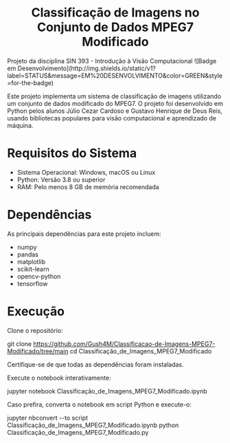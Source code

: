 <h1 align="center"> Classificação de Imagens no Conjunto de Dados MPEG7 Modificado </h1>
Projeto da disciplina SIN 393 - Introdução à Visão Computacional ![Badge em Desenvolvimento](http://img.shields.io/static/v1?label=STATUS&message=EM%20DESENVOLVIMENTO&color=GREEN&style=for-the-badge)

Este projeto implementa um sistema de classificação de imagens utilizando um conjunto de dados modificado do MPEG7. O projeto foi desenvolvido em Python pelos alunos Júlio Cezar Cardoso e Gustavo Henrique de Deus Reis, usando bibliotecas populares para visão computacional e aprendizado de máquina.

# Requisitos do Sistema
 - Sistema Operacional: Windows, macOS ou Linux
 - Python: Versão 3.8 ou superior
 - RAM: Pelo menos 8 GB de memória recomendada

# Dependências
As principais dependências para este projeto incluem:
 - numpy
 - pandas
 - matplotlib
 - scikit-learn
 - opencv-python
 - tensorflow

# Execução
Clone o repositório:

git clone <https://github.com/Gush4M/Classificacao-de-Imagens-MPEG7-Modificado/tree/main>
cd Classificação_de_Imagens_MPEG7_Modificado

Certifique-se de que todas as dependências foram instaladas.

Execute o notebook interativamente:

jupyter notebook Classificação_de_Imagens_MPEG7_Modificado.ipynb

Caso prefira, converta o notebook em script Python e execute-o:

jupyter nbconvert --to script Classificação_de_Imagens_MPEG7_Modificado.ipynb
python Classificação_de_Imagens_MPEG7_Modificado.py
